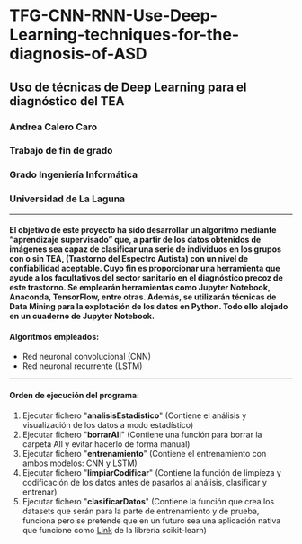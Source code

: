 # TFG-CNN-RNN-Use-Deep-Learning-techniques-for-the-diagnosis-of-ASD

## Uso de técnicas de Deep Learning para el diagnóstico del TEA
### Andrea Calero Caro
### Trabajo de fin de grado
### Grado Ingeniería Informática
### Universidad de La Laguna

-------------------------------------------------------------------------
#### El objetivo de este proyecto ha sido desarrollar un algoritmo mediante “aprendizaje supervisado” que, a partir de los datos obtenidos de imágenes sea capaz de clasificar una serie de individuos en los grupos con o sin TEA, (Trastorno del Espectro Autista) con un nivel de confiabilidad aceptable. Cuyo fin es proporcionar una herramienta que ayude a los facultativos del sector sanitario en el diagnóstico precoz de este trastorno. Se emplearán herramientas como Jupyter Notebook, Anaconda, TensorFlow, entre otras. Además, se utilizarán técnicas de Data Mining para la explotación de los datos en Python. Todo ello alojado en un cuaderno de Jupyter Notebook.

#### Algoritmos empleados:
- Red neuronal convolucional (CNN)
- Red neuronal recurrente (LSTM)

-------------------------------------------------------------------------

#### Orden de ejecución del programa:
1. Ejecutar fichero "**analisisEstadistico**" (Contiene el análisis y visualización de los datos a modo estadístico)
2. Ejecutar fichero "**borrarAll**" (Contiene una función para borrar la carpeta All y evitar hacerlo de forma manual)
3. Ejecutar fichero "**entrenamiento**" (Contiene el entrenamiento con ambos modelos: CNN y LSTM)
4. Ejecutar fichero "**limpiarCodificar**" (Contiene la función de limpieza y codificación de los datos antes de pasarlos al análisis, clasificar y entrenar)
5. Ejecutar fichero "**clasificarDatos**" (Contiene la función que crea los datasets que serán para la parte de entrenamiento y de prueba, funciona pero se pretende que en un futuro sea una aplicación nativa que funcione como [Link]([https://ejemplo.com/](https://scikit-learn.org/stable/modules/generated/sklearn.model_selection.train_test_split.html) "*train_test_split*") de la librería scikit-learn)
